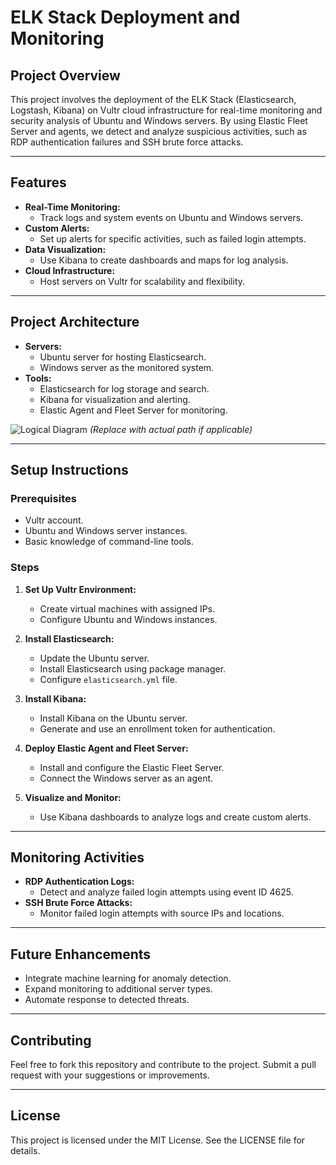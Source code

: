 # ELK Stack Deployment and Monitoring

## Project Overview
This project involves the deployment of the ELK Stack (Elasticsearch, Logstash, Kibana) on Vultr cloud infrastructure for real-time monitoring and security analysis of Ubuntu and Windows servers. By using Elastic Fleet Server and agents, we detect and analyze suspicious activities, such as RDP authentication failures and SSH brute force attacks.

---

## Features
- **Real-Time Monitoring:**
  - Track logs and system events on Ubuntu and Windows servers.
- **Custom Alerts:**
  - Set up alerts for specific activities, such as failed login attempts.
- **Data Visualization:**
  - Use Kibana to create dashboards and maps for log analysis.
- **Cloud Infrastructure:**
  - Host servers on Vultr for scalability and flexibility.

---

## Project Architecture
- **Servers:**
  - Ubuntu server for hosting Elasticsearch.
  - Windows server as the monitored system.
- **Tools:**
  - Elasticsearch for log storage and search.
  - Kibana for visualization and alerting.
  - Elastic Agent and Fleet Server for monitoring.

![Logical Diagram](path/to/logical-diagram.png) *(Replace with actual path if applicable)*

---

## Setup Instructions

### Prerequisites
- Vultr account.
- Ubuntu and Windows server instances.
- Basic knowledge of command-line tools.

### Steps
1. **Set Up Vultr Environment:**
   - Create virtual machines with assigned IPs.
   - Configure Ubuntu and Windows instances.

2. **Install Elasticsearch:**
   - Update the Ubuntu server.
   - Install Elasticsearch using package manager.
   - Configure `elasticsearch.yml` file.

3. **Install Kibana:**
   - Install Kibana on the Ubuntu server.
   - Generate and use an enrollment token for authentication.

4. **Deploy Elastic Agent and Fleet Server:**
   - Install and configure the Elastic Fleet Server.
   - Connect the Windows server as an agent.

5. **Visualize and Monitor:**
   - Use Kibana dashboards to analyze logs and create custom alerts.

---

## Monitoring Activities
- **RDP Authentication Logs:**
  - Detect and analyze failed login attempts using event ID 4625.
- **SSH Brute Force Attacks:**
  - Monitor failed login attempts with source IPs and locations.

---

## Future Enhancements
- Integrate machine learning for anomaly detection.
- Expand monitoring to additional server types.
- Automate response to detected threats.

---

## Contributing
Feel free to fork this repository and contribute to the project. Submit a pull request with your suggestions or improvements.

---

## License
This project is licensed under the MIT License. See the LICENSE file for details.
